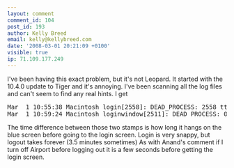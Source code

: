 ```yaml
---
layout: comment
comment_id: 104
post_id: 193
author: Kelly Breed
email: kelly@kellybreed.com
date: '2008-03-01 20:21:09 +0100'
visible: true
ip: 71.109.177.249
---
```

I've been having this exact problem, but it's not Leopard.  It started with the 10.4.0 update to Tiger and it's annoying.  I've been scanning all the log files and can't seem to find any real hints.  I get 
<pre>Mar  1 10:55:38 Macintosh login[2558]: DEAD_PROCESS: 2558 ttys000
Mar  1 10:59:24 Macintosh loginwindow[2511]: DEAD_PROCESS: 0 console</pre>
The time difference between those two stamps is how long it hangs on the blue screen before going to the login screen.
Login is very snappy, but logout takes forever (3.5 minutes sometimes)  As with Anand's comment if I turn off Airport before logging out it is a few seconds before getting the login screen.
